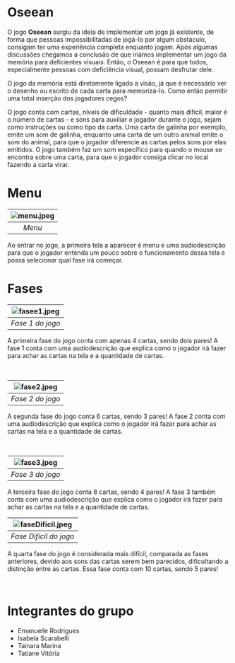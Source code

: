 # Oseean
O jogo **Oseean** surgiu da ideia de implementar um jogo já existente, de forma que pessoas impossibilitadas de jogá-lo por algum obstáculo, consigam ter uma experiência completa enquanto jogam. Após algumas discussões chegamos a conclusão de que iriámos implementar um jogo da memória para deficientes visuais. Então, o Oseean é para que todos, especialmente pessoas com deficiência visual, possam desfrutar dele.

O jogo da memória está diretamente ligado a visão, já que é necessário ver o desenho ou escrito de cada carta para memorizá-lo. Como então permitir uma total inserção dos jogadores cegos?

O jogo conta com cartas, níveis de dificuldade - quanto mais difícil, maior é o número de cartas - e sons para auxiliar o jogador durante o jogo, sejam como instruções ou como tipo da carta. Uma carta de galinha por exemplo, emite um som de galinha, enquanto uma carta de um outro animal emite o som do animal, para que o jogador diferencie as cartas pelos sons por elas emitidos. O jogo também faz um som específico para quando o mouse se encontra sobre uma carta, para que o jogador consiga clicar no local fazendo a carta virar.

# Menu
| ![menu.jpeg](https://github.com/TP-Coltec-UFMG/Oseeans/blob/main/img/menu.jpeg) | 
|:--:| 
| *Menu* |

Ao entrar no jogo, a primeira tela a aparecer é menu e uma audiodescrição para que o jogador entenda um pouco sobre o funcionamento dessa tela e possa selecionar qual fase irá começar.
<br>
# Fases

| ![fasee1.jpeg](https://github.com/TP-Coltec-UFMG/Oseean/blob/main/img/fasee1.jpeg) | 
|:--:| 
| *Fase 1 do jogo* |

A primeira fase do jogo conta com apenas 4 cartas, sendo dois pares! A fase 1 conta com uma audiodescrição que explica como o jogador irá fazer para achar as cartas na tela e a quantidade de cartas.

<br>

| ![fase2.jpeg](https://github.com/TP-Coltec-UFMG/Oseean/blob/main/img/fase2.jpeg) |
|:--:| 
| *Fase 2 do jogo* |

A segunda fase do jogo conta 6 cartas, sendo 3 pares! A fase 2 conta com uma audiodescrição que explica como o jogador irá fazer para achar as cartas na tela e a quantidade de cartas.

<br>

| ![fase3.jpeg](https://github.com/TP-Coltec-UFMG/Oseean/blob/main/img/fase3.jpeg) |
|:--:| 
| *Fase 3 do jogo* |

A terceira fase do jogo conta 8 cartas, sendo 4 pares! A fase 3 também conta com uma audiodescrição que explica como o jogador irá fazer para achar as cartas na tela e a quantidade de cartas.

| ![faseDificil.jpeg](https://github.com/TP-Coltec-UFMG/Oseean/blob/main/img/fasedificil.jpeg) |
|:--:| 
| *Fase Difícil do jogo* |

A quarta fase do jogo é considerada mais difícil, comparada as fases anteriores, devido aos sons das cartas serem bem parecidos, dificultando a distinção entre as cartas. Essa fase conta com 10 cartas, sendo 5 pares! 

<br>

# Integrantes do grupo
* Emanuelle Rodrigues
* Isabela Scarabelli
* Tainara Marina
* Tatiane Vitória
